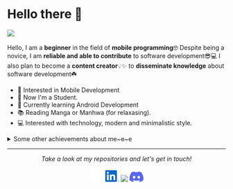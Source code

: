



# Hello there 👋

![](https://github.com/halfrost/halfrost/blob/master/icons/header_1.png)

Hello, I am a **beginner** in the field of **mobile programming**🤓 Despite being a novice, I am **reliable and able to contribute** to software development😎💻 I also plan to become a **content creator**💡✨ to **disseminate knowledge** about software development☘️  

* 🧐   Interested in Mobile Development
* 💼   Now I'm a Student.
* 🌱   Currently learning Android Development
* 📚   Reading Manga or Manhwa (for relaxasing).
* 💻   Interested with technology, modern and minimalistic style.

<details>
  <summary>Some other achievements about me~e~e</summary>
  <br>

* 💖   My heart is in the work.
* 👑   Some GitHub statistical reports:

<p align="center">
<img align="center" src="https://github-readme-stats.vercel.app/api/top-langs/?username=AryaSuryaaa&hide_langs_below=1&theme=default&line_height=27&layout=compact" />
<img align="center" src="https://github-readme-stats.vercel.app/api?username=AryaSuryaaa&show_icons=true&count_private=true&include_all_commits=true&line_height=21" alt="halfrost's Github Stats" />
<img align="center" src="https://github-profile-trophy.vercel.app/?username=AryaSuryaaa&column=7" alt="halfrost's Github Trophy" />
</p>

</details>
  
<hr>

<link
  rel="stylesheet"
  href="https://cdn.jsdelivr.net/gh/dheereshagrwal/colored-icons@1.6.1/ci.min.css"
/>

<p align="center">
  <i>Take a look at my repositories and let's get in touch!</i>

<p align="center">
<a href= "https://github.com/AryaSuryaaa"><img src='./svg/github-light.svg' width="32px"></a>
<a href= "https://www.linkedin.com/in/aryasuryaa/"><img src='./svg/linkedin.svg' width="32px"></a>
<a href= "https://www.instagram.com/aryasuryaa__/"><img src='./svg/instagramt.svg' width="32px"></a>
<a href= "https://discordapp.com/users/553898804978384899"><img src='./svg/discord.svg' width="32px"></a>
</p>





<!--
**AryaSuryaaa/AryaSuryaaa** is a ✨ _special_ ✨ repository because its `README.md` (this file) appears on your GitHub profile.

Here are some ideas to get you started:

- 🔭 I’m currently working on ...
- 🌱 I’m currently learning ...
- 👯 I’m looking to collaborate on ...
- 🤔 I’m looking for help with ...
- 💬 Ask me about ...
- 📫 How to reach me: ...
- 😄 Pronouns: ...
- ⚡ Fun fact: ...
-->

